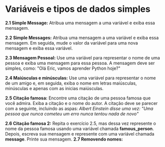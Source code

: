 # Variáveis e tipos de dados simples

**2.1 Simple Message:** Atribua uma mensagem a uma variável e exiba essa mensagem.

**2.2 Simple Messages:** Atribua uma mensagem a uma variável e exiba essa mensagem. Em seguida, mude o valor da variável para uma nova mensagem e exiba essa variável.

**2.3 Mensagem Pessoal:** Use uma variável para representar o nome de uma pessoa e exiba uma mensagem para essa pessoa. A mensagem deve ser simples, como: "Olá Eric, vamos aprender Python hoje?"

**2.4 Maiúsculas e minúsculas:** Use uma variável para representar o nome de um amigo e, em seguida, exiba o nome em letras maiúsculas, minúsculas e apenas com as inicias maiúsculas.

**2.5 Citação famosa:** Encontre uma citação de uma pessoa famosa que você admira. Exiba a citação e o nome do autor. A citação deve se parecer com a seguinte, incluindo as aspas: *Albert Einstein disse uma vez: "Uma pessoa que nunca cometeu um erro nunca tentou nada de novo"*

**2.6 Citação famosa 2:** Repita o exercício 2.5, mas dessa vez represente o nome da pessoa famosa usando uma variável chamada **famous_person**. Depois, escreva sua mensagem e represente com uma variável chamada **message**. Printe sua mensagem.
**2.7 Removendo nomes:** 